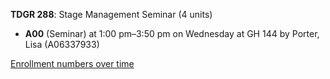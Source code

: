 **TDGR 288**: Stage Management Seminar (4 units)

- **A00** (Seminar) at 1:00 pm–3:50 pm on Wednesday at GH 144 by Porter, Lisa (A06337933)

[Enrollment numbers over time](./TDGR288.tsv)
